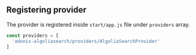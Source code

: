 ## Registering provider

The provider is registered inside `start/app.js` file under `providers` array.

```js
const providers = [
  'adonis-algoliasearch/providers/AlgoliaSearchProvider'
]
```
